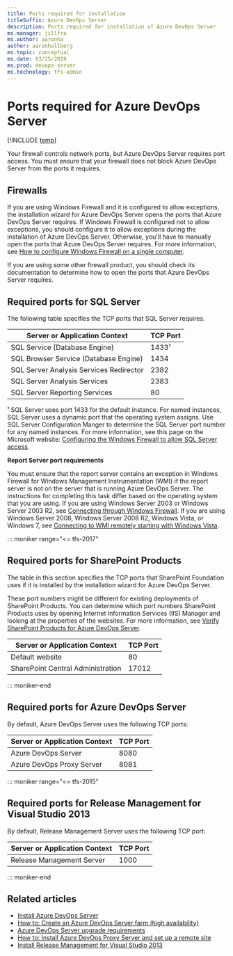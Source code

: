 ```yaml
---
title: Ports required for installation 
titleSuffix: Azure DevOps Server
description: Ports required for installation of Azure DevOps Server
ms.manager: jillfra
ms.author: aaronha
author: aaronhallberg
ms.topic: conceptual
ms.date: 03/25/2019
ms.prod: devops-server
ms.technology: tfs-admin
---
```


# Ports required for Azure DevOps Server

[!INCLUDE [temp](../_shared/version-tfs-all-versions.md)]

Your firewall controls network ports, but Azure DevOps Server requires port access. You must ensure that your firewall does not block Azure DevOps Server from the ports it requires. 

## Firewalls

If you are using Windows Firewall and it is configured to allow exceptions, the installation wizard for Azure DevOps Server opens the ports that Azure DevOps Server requires. If Windows Firewall is configured not to allow exceptions, you should configure it to allow exceptions during the installation of Azure DevOps Server. Otherwise, you'll have to manually open the ports that Azure DevOps Server requires. For more information, see [How to configure Windows Firewall on a single computer](/sql/database-engine/configure-windows/configure-a-windows-firewall-for-database-engine-access?view=sql-server-2017).

If you are using some other firewall product, you should check its documentation to determine how to open the ports that Azure DevOps Server requires.

## Required ports for SQL Server

The following table specifies the TCP ports that SQL Server requires.

|**Server or Application Context**|**TCP Port**|
|---|---|
|SQL Service (Database Engine)|1433¹|
|SQL Browser Service (Database Engine)|1434|
|SQL Server Analysis Services Redirector |2382|
|SQL Server Analysis Services|2383|
|SQL Server Reporting Services|80|

¹ SQL Server uses port 1433 for the default instance. For named instances, SQL Server uses a dynamic port that the operating system assigns. Use SQL Server Configuration Manger to determine the SQL Server port number for any named instances. For more information, see this page on the Microsoft website: [Configuring the Windows Firewall to allow SQL Server access](/sql/sql-server/install/configure-the-windows-firewall-to-allow-sql-server-access).

**Report Server port requirements**

You must ensure that the report server contains an exception in Windows Firewall for Windows Management Instrumentation (WMI) if the report server is not on the server that is running Azure DevOps Server. The instructions for completing this task differ based on the operating system that you are using. If you are using Windows Server 2003 or Windows Server 2003 R2, see [Connecting through Windows Firewall](/windows/desktop/WmiSdk/connecting-to-wmi-remotely-with-vbscript). If you are using Windows Server 2008, Windows Server 2008 R2, Windows Vista, or Windows 7, see [Connecting to WMI remotely starting with Windows Vista](/windows/desktop/WmiSdk/connecting-to-wmi-remotely-starting-with-vista).

::: moniker range="<= tfs-2017"
## Required ports for SharePoint Products

The table in this section specifies the TCP ports that SharePoint Foundation uses if it is installed by the installation wizard for Azure DevOps Server. 

These port numbers might be different for existing deployments of SharePoint Products. You can determine which port numbers SharePoint Products uses by opening Internet Information Services (IIS) Manager and looking at the properties of the websites. For more information, see [Verify SharePoint Products for Azure DevOps Server](../install/sharepoint/verify-sharepoint.md).


| **Server or Application Context** | **TCP Port** |
|-----------------------------------|--------------|
|          Default website          |      80      |
| SharePoint Central Administration |    17012     |

::: moniker-end

## Required ports for Azure DevOps Server

By default, Azure DevOps Server uses the following TCP ports:

|**Server or Application Context**|**TCP Port**|
|---|---|
|Azure DevOps Server|8080|
|Azure DevOps Proxy Server|8081|

::: moniker range="<= tfs-2015"
## Required ports for Release Management for Visual Studio 2013

By default, Release Management Server uses the following TCP port:


| **Server or Application Context** | **TCP Port** |
|-----------------------------------|--------------|
|     Release Management Server     |     1000     |

::: moniker-end

## Related articles

- [Install Azure DevOps Server](../install/install-2013/install-tfs.md) 
- [How to: Create an Azure DevOps Server farm (high availability)](../install/create-tfs-farm.md) 
- [Azure DevOps Server upgrade requirements](../upgrade/upgrade-2013/upgrade-2013-requirements.md) 
- [How to: Install Azure DevOps Proxy Server and set up a remote site](../install/install-proxy-setup-remote.md) 
- [Install Release Management for Visual Studio 2013](/previous-versions/visualstudio/visual-studio-2013/dn593700(v=vs.120)) 
